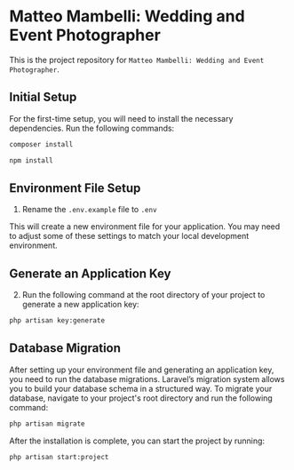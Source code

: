 # Matteo Mambelli: Wedding and Event Photographer

This is the project repository for `Matteo Mambelli: Wedding and Event Photographer`.

## Initial Setup

For the first-time setup, you will need to install the necessary dependencies. Run the following commands:
```bash
composer install
```

```bash
npm install
```
## Environment File Setup

1. Rename the `.env.example` file to `.env`

This will create a new environment file for your application. You may need to adjust some of these settings to match your local development environment.

## Generate an Application Key

2. Run the following command at the root directory of your project to generate a new application key:
```bash
php artisan key:generate
```
## Database Migration

After setting up your environment file and generating an application key, you need to run the database migrations. Laravel’s migration system allows you to build your database schema in a structured way. To migrate your database, navigate to your project's root directory and run the following command:
```bash
php artisan migrate
```

After the installation is complete, you can start the project by running:
```bash
php artisan start:project
```
